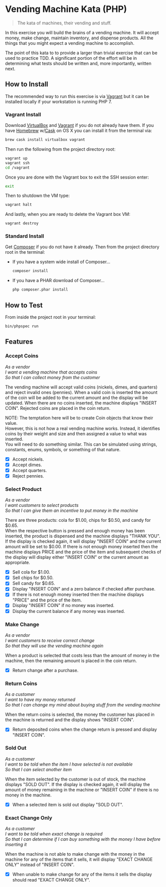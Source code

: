 Vending Machine Kata (PHP)
==========================
> The kata of machines, their vending and stuff.

In this exercise you will build the brains of a vending machine. It will accept 
money, make change, maintain inventory, and dispense products. All the things 
that you might expect a vending machine to accomplish.

The point of this kata to to provide a larger than trivial exercise that can be
used to practice TDD. A significant portion of the effort will be in 
determining what tests should be written and, more importantly, written next.

How to Install
--------------

The recommended way to run this exercise is via [Vagrant](https://www.vagrantup.com/)
but it can be installed locally if your workstation is running PHP 7.

### Vagrant Install

Download [VirtualBox](https://www.virtualbox.org/) and 
[Vagrant](https://www.vagrantup.com/) if you do not already have them. If you 
have [Homebrew](http://brew.sh/) w/[Cask](http://caskroom.io/) on OS X you can 
install it from the terminal via:

```sh
brew cask install virtualbox vagrant
```

Then run the following from the project directory root:

```sh
vagrant up
vagrant ssh
cd /vagrant
```

Once you are done with the Vagrant box to exit the SSH session enter:

```sh
exit
```

Then to shutdown the VM type:

```sh
vagrant halt
```

And lastly, when you are ready to delete the Vagrant box VM:

```sh
vagrant destroy
```

### Standard Install

Get [Composer](https://getcomposer.org/) if you do not have it already. Then 
from the project directory root in the terminal:

- If you have a system wide install of Composer...

  ```sh
  composer install
  ```

- If you have a PHAR download of Composer...

  ```sh
  php composer.phar install
  ```
  
How to Test
-----------

From inside the project root in your terminal:

```sh
bin/phpspec run
```

Features
--------

### Accept Coins

_As a vendor_  
_I want a vending machine that accepts coins_  
_So that I can collect money from the customer_  

The vending machine will accept valid coins (nickels, dimes, and quarters) and 
reject invalid ones (pennies). When a valid coin is inserted the amount of the 
coin will be added to the current amount and the display will be updated. When 
there are no coins inserted, the machine displays "INSERT COIN". Rejected coins 
are placed in the coin return.

NOTE: The temptation here will be to create Coin objects that know their value.  
However, this is not how a real vending machine works. Instead, it identifies 
coins by their weight and size and then assigned a value to what was inserted.  
You will need to do something similar. This can be simulated using strings, 
constants, enums, symbols, or something of that nature.

- [x] Accept nickels.
- [x] Accept dimes.
- [x] Accept quarters.
- [x] Reject pennies.

### Select Product

_As a vendor_  
_I want customers to select products_  
_So that I can give them an incentive to put money in the machine_  

There are three products: cola for $1.00, chips for $0.50, and candy for $0.65.  
When the respective button is pressed and enough money has been inserted, the 
product is dispensed and the machine displays "THANK YOU".  If the display is 
checked again, it will display "INSERT COIN" and the current amount will be set 
to $0.00.  If there is not enough money inserted then the machine displays 
PRICE and the price of the item and subsequent checks of the display will 
display either "INSERT COIN" or the current amount as appropriate.

- [x] Sell cola for $1.00.
- [x] Sell chips for $0.50.
- [x] Sell candy for $0.65.
- [x] Display "INSERT COIN" and a zero balance if checked after purchase.
- [x] If there is not enough money inserted then the machine displays "PRICE" and the price of the item.
- [x] Display "INSERT COIN" if no money was inserted.
- [x] Display the current balance if any money was inserted.

### Make Change

_As a vendor_  
_I want customers to receive correct change_  
_So that they will use the vending machine again_  

When a product is selected that costs less than the amount of money in the 
machine, then the remaining amount is placed in the coin return.

- [x] Return change after a purchase.

### Return Coins

_As a customer_  
_I want to have my money returned_  
_So that I can change my mind about buying stuff from the vending machine_  

When the return coins is selected, the money the customer has placed in the 
machine is returned and the display shows "INSERT COIN".

- [x] Return deposited coins when the change return is pressed and display "INSERT COIN".

### Sold Out

_As a customer_  
_I want to be told when the item I have selected is not available_  
_So that I can select another item_  

When the item selected by the customer is out of stock, the machine displays 
"SOLD OUT".  If the display is checked again, it will display the amount of 
money remaining in the machine or "INSERT COIN" if there is no money in the 
machine.

- [x] When a selected item is sold out display "SOLD OUT".

### Exact Change Only

_As a customer_  
_I want to be told when exact change is required_  
_So that I can determine if I can buy something with the money I have before inserting it_  

When the machine is not able to make change with the money in the machine for 
any of the items that it sells, it will display "EXACT CHANGE ONLY" instead of 
"INSERT COIN".

- [x] When unable to make change for any of the items it sells the display should read "EXACT CHANGE ONLY".
